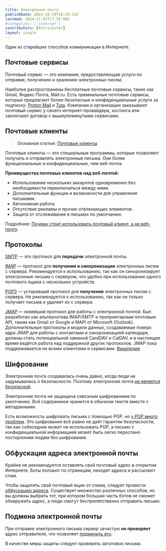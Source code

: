 ```yaml
---
title: Электронная почта
publishDate: 2023-10-29T16:19:33Z
lastmod: 2024-11-01T17:59:00Z
#categories: ['internet']
contributors: [kttrickster]
layout: single
---
```


Один из старейших способов коммуникации в Интернете.

<!--more-->

## Почтовые сервисы

Почтовый сервис — это компания, предоставляющая услуги по отправке, получению и
хранению электронных писем.

Наиболее распространены бесплатные почтовые сервисы, такие как Gmail, Яндекс
Почта, Mail.ru. Есть премиальные почтовые сервисы, которые предлагают более
безопасные и конфиденциальные услуги за подписку: [Proton Mail] и [Tuta].
Компании и организации заказывают почтовый сервис у своего интернет-провайдера,
хостинга или заключают договор с вышеупомянутыми сервисами.

[Proton Mail]: https://proton.me
[Tuta]: https://tuta.com

## Почтовые клиенты

> **Основная статья:** [Почтовые клиенты](clients)

Почтовые клиенты — это специальные программы, которые позволяют получать и
отправлять электронные письма. Они более функциональные и конфиденциальные, чем
веб-почта.

**Преимущества почтовых клиентов над веб-почтой:**
- Использование нескольких аккаунтов одновременно без необходимости
переключаться между ними.
- Дополнительные функции и возможности для управления письмами.
- Автономная работа.
- Отсутствие рекламы и прочих отвлекающих элементов.
- Защита от отслеживания в письмах по умолчанию.

Подробнее: [Почему стоит использовать почтовый клиент, а не веб-почту].

[Почему стоит использовать почтовый клиент, а не веб-почту]: https://telegra.ph/Pochemu-stoit-ispolzovat-pochtovyj-klient-a-ne-veb-pochtu-09-14

## Протоколы

[SMTP](https://ru.wikipedia.org/wiki/SMTP) — это протокол для **передачи**
электронной почты.

[IMAP](https://ru.wikipedia.org/wiki/IMAP) — протокол для **получения и
синхронизации** электронных писем с сервера. Рекомендуется к использованию, так
как он синхронизирует электронные письма с сервером, что удобно при
использовании одного почтового ящика с нескольких устройств.

[POP3](https://en.wikipedia.org/wiki/Post_Office_Protocol) — устаревший протокол
для **получения** электронных писем с сервера. Не рекомендуется к использованию,
так как он только получает письма и удаляет их с сервера.

[JMAP](https://jmap.io) — новейший протокол для работы с электронной почтой.
Был разработан как альтернатива IMAP/SMTP и проприетарным почтовым API, таким
как Gmail от Google и MAPI от Microsoft (Outlook). Дополнительные протоколы и
модели данных, создаваемые поверх ядра JMAP для работы с контактами и
синхронизацией календаря, должны стать потенциальной заменой CardDAV и CalDAV,
и в настоящее время ведётся работа над поддержкой других протоколов. JMAP пока
поддерживается не всеми клиентами и сервисами.
[Википедия](https://en.wikipedia.org/wiki/JSON_Meta_Application_Protocol)

## Шифрование

Электронная почта создавалась очень давно, когда люди не задумывались о
безопасности. Поэтому электронная почта [не является безопасной].

Электронная почта не защищена сквозным шифрованием по умолчанию. Всё содержимое
хранится в обычном тексте вместе с метаданными.

Есть возможность шифровать письма с помощью PGP, но [у PGP много проблем].
Это шифрование всё равно не даёт гарантии безопасности, так как собеседник
может не использовать PGP, а письмо с конфиденциальной информацией может быть
легко переслано посторонним людям без шифрования.

[не является безопасной]: https://news.ycombinator.com/item?id=16088386
[у PGP много проблем]: https://www.latacora.com/blog/2019/07/16/the-pgp-problem

## Обфускация адреса электронной почты

Крайне не рекомендуется оставлять свой почтовый адрес в открытом Интернете.
Боты ползают по страницам, находят адреса и рассылают спам.

Чтобы защитить свой почтовый ящик от спама, следует провести
[обфускацию адреса]. Существует множество различных способов, но вы должны
выбрать тот, при котором большая часть ботов не сможет обнаружить адрес, а люди
смогут беспрепятственно отправить письмо.

[обфускацию адреса]: https://spencermortensen.com/articles/email-obfuscation

## Подмена электронной почты

При отправке электронного письма сервер зачастую **не проверяет** адрес
отправителя, что позволяет [подменить его].

В качестве меры защиты следует проверять заголовок письма.

[подменить его]: https://en.wikipedia.org/wiki/Email_spoofing
